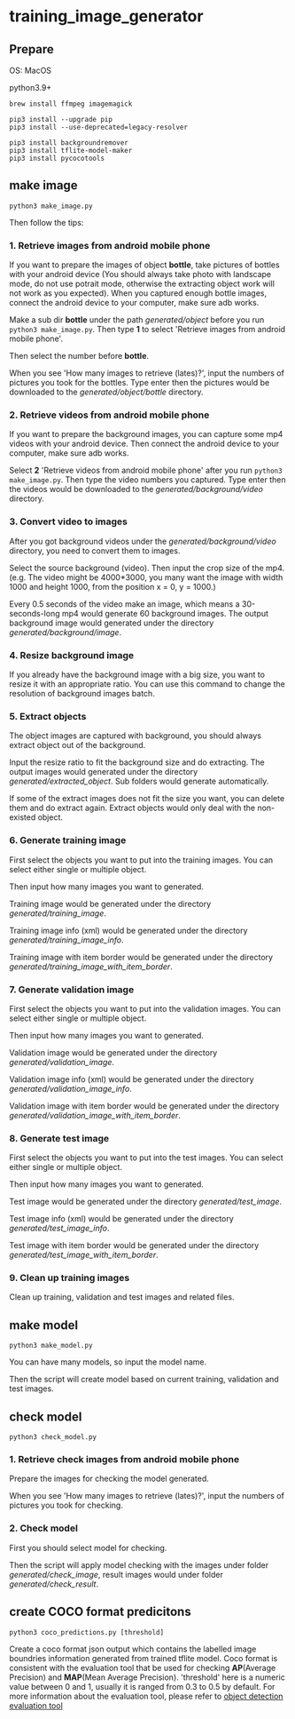 # training_image_generator

## Prepare

OS: MacOS

python3.9+

```
brew install ffmpeg imagemagick

pip3 install --upgrade pip
pip3 install --use-deprecated=legacy-resolver

pip3 install backgroundremover
pip3 install tflite-model-maker
pip3 install pycocotools

```

## make image

```
python3 make_image.py

```

Then follow the tips:

### 1. Retrieve images from android mobile phone

If you want to prepare the images of object __bottle__, take pictures of bottles with your android device (You should always take photo with landscape mode, do not use potrait mode, otherwise the extracting object work will not work as you expected). When you captured enough bottle images, connect the android device to your computer, make sure adb works.

Make a sub dir __bottle__ under the path _generated/object_ before you run `python3 make_image.py`. Then type __1__ to select 'Retrieve images from android mobile phone'.

Then select the number before __bottle__.

When you see 'How many images to retrieve (lates)?', input the numbers of pictures you took for the bottles. Type enter then the pictures would be downloaded to the _generated/object/bottle_ directory.

### 2. Retrieve videos from android mobile phone

If you want to prepare the background images, you can capture some mp4 videos with your android device. Then connect the android device to your computer, make sure adb works.

Select __2__ 'Retrieve videos from android mobile phone' after you run `python3 make_image.py`. Then type the video numbers you captured. Type enter then the videos would be downloaded to the _generated/background/video_ directory.

### 3. Convert video to images

After you got background videos under the _generated/background/video_ directory, you need to convert them to images.

Select the source background (video). Then input the crop size of the mp4. (e.g. The video might be 4000*3000, you many want the image with width 1000 and height 1000, from the position x = 0, y = 1000.)

Every 0.5 seconds of the video make an image, which means a 30-seconds-long mp4 would generate 60 background images. The output background image would generated under the directory _generated/background/image_.

### 4. Resize background image

If you already have the background image with a big size, you want to resize it with an appropriate ratio. You can use this command to change the resolution of background images batch.

### 5. Extract objects

The object images are captured with background, you should always extract object out of the background.

Input the resize ratio to fit the background size and do extracting. The output images would generated under the directory _generated/extracted_object_. Sub folders would generate automatically.

If some of the extract images does not fit the size you want, you can delete them and do extract again. Extract objects would only deal with the non-existed object.

### 6. Generate training image

First select the objects you want to put into the training images. You can select either single or multiple object.

Then input how many images you want to generated.

Training image would be generated under the directory _generated/training_image_.

Training image info (xml) would be generated under the directory _generated/training_image_info_.

Training image with item border would be generated under the directory _generated/training_image_with_item_border_.

### 7. Generate validation image

First select the objects you want to put into the validation images. You can select either single or multiple object.

Then input how many images you want to generated.

Validation image would be generated under the directory _generated/validation_image_.

Validation image info (xml) would be generated under the directory _generated/validation_image_info_.

Validation image with item border would be generated under the directory _generated/validation_image_with_item_border_.

### 8. Generate test image

First select the objects you want to put into the test images. You can select either single or multiple object.

Then input how many images you want to generated.

Test image would be generated under the directory _generated/test_image_.

Test image info (xml) would be generated under the directory _generated/test_image_info_.

Test image with item border would be generated under the directory _generated/test_image_with_item_border_.

### 9. Clean up training images

Clean up training, validation and test images and related files.


## make model 

```
python3 make_model.py

```

You can have many models, so input the model name.

Then the script will create model based on current training, validation and test images.

## check model

```
python3 check_model.py

```

### 1. Retrieve check images from android mobile phone

Prepare the images for checking the model generated.

When you see 'How many images to retrieve (lates)?', input the numbers of pictures you took for checking.


### 2. Check model

First you should select model for checking.

Then the script will apply model checking with the images under folder _generated/check_image_, result images would under folder _generated/check_result_.


## create COCO format predicitons

```
python3 coco_predictions.py [threshold]

```
Create a coco format json output which contains the labelled image boundries information generated from trained tflite model. Coco format is consistent with the evaluation tool that be used for checking **AP**(Average Precision) and **MAP**(Mean Average Precision). 'threshold' here is a numeric value between 0 and 1, usually it is ranged from 0.3 to 0.5 by default. For more information about the evaluation tool, please refer to [object detection evaluation tool](https://github.com/rafaelpadilla/review_object_detection_metrics#supported-bounding-box-formats)

